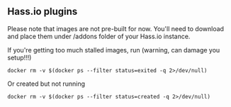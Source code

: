 ## Hass.io plugins

Please note that images are not pre-built for now. You'll need to download and place them under /addons folder of your Hass.io instance. 

If you're getting too much stalled images, run (warning, can damage you setup!!!)

```
docker rm -v $(docker ps --filter status=exited -q 2>/dev/null)
```

Or created but not running

```
docker rm -v $(docker ps --filter status=created -q 2>/dev/null)
```